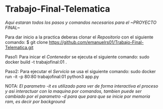 # Trabajo-Final-Telematica
_Aqui estaran todos los pasos y comandos necesarios para el ~PROYECTO FINAL~_

Para dar inicio a la practica deberas clonar el _Repositorio_ con el siguiente comando: $ git clone
https://github.com/emanuelrs01/Trabajo-Final-Telematica.git

Paso1: Para inicar el _Contenedor_ se ejecuta el siguiente comando: sudo docker build -t trabajofinal:01 .

Paso2: Para ejecutar el _Servicio_ se usa el siguiente comando: sudo docker run -it -p 80:80 trabajofinal:01 python3 app.py

NOTA: _El parametro -it es utilizado para ver de forma interactiva el proceso y asi interactuar con la maquina por comandos, tambien puede ser cambiado por el parametro -d para que para que se inicie por memoria ram, es decir por background_
